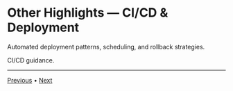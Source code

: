 # Other Highlights — CI/CD & Deployment

Automated deployment patterns, scheduling, and rollback strategies.

CI/CD guidance.


---

[Previous](./5-testing-and-validation.md) • [Next](./7-performance-and-best-practices.md)
